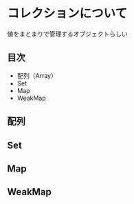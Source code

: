 # コレクションについて
値をまとまりで管理するオブジェクトらしい

## 目次
- 配列（Array）
- Set
- Map
- WeakMap

## 配列



## Set
## Map
## WeakMap
